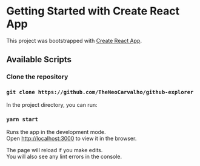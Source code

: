 # Getting Started with Create React App

This project was bootstrapped with [Create React App](https://github.com/facebook/create-react-app).

## Available Scripts

### Clone the repository

### `git clone https://github.com/TheNeoCarvalho/github-explorer`

In the project directory, you can run:

### `yarn start`

Runs the app in the development mode.\
Open [http://localhost:3000](http://localhost:3000) to view it in the browser.

The page will reload if you make edits.\
You will also see any lint errors in the console.
